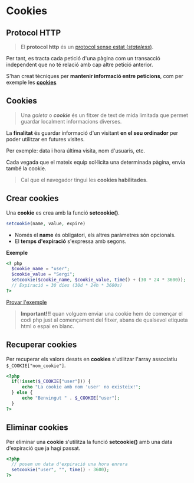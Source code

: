 <!-- notoc -->

# Cookies

## Protocol HTTP

> El  **protocol http** és un [protocol sense estat (*stateless*)](https://es.wikipedia.org/wiki/Protocolo_sin_estado).

Per tant, es tracta cada petició d'una pàgina com un transacció independent que no té relació amb cap altre petició anterior.

S'han creat tècniques per **mantenir informació entre peticions**, com per exemple les [**cookies**](http://php.net/manual/es/features.cookies.php)

## Cookies

> Una *galeta* o ***cookie*** és un fitxer de text de mida limitada que permet guardar localment informacions diverses.

La **finalitat** és guardar informació d'un visitant **en el seu ordinador** per poder utilitzar en futures visites.
 
Per exemple: data i hora última visita, nom d'usuaris, etc.

Cada vegada que el mateix equip sol·licita una determinada pàgina, envia també la cookie.

> Cal que el navegador tingui les **cookies habilitades**.

## Crear cookies

Una **cookie** es crea amb la funció **setcookie()**.

```php
setcookie(name, value, expire)
```
* Només el **name** és obligatori, els altres paràmetres són opcionals.
* El **temps d'expiració** s'expressa amb segons.

**Exemple**

```php
<? php
  $cookie_name = "user";
  $cookie_value = "Sergi";
  setcookie($cookie_name, $cookie_value, time() + (30 * 24 * 3600)); 
  // Expiració = 30 dies (30d * 24h * 3600s)
?>
```

[Provar l'exemple](https://www.w3schools.com/php/showphp.asp?filename=demo_cookie1)


> **Important!!!** quan volguem enviar una cookie hem de començar el codi php just al començament del fitxer, abans de qualsevol etiqueta html o espai en blanc.

## Recuperar cookies

Per recuperar els valors desats en **cookies** s'utilitzar l'array associatiu `$_COOKIE["nom_cookie"]`.

```php
<?php
  if(!isset($_COOKIE["user"])) {
      echo "La cookie amb nom 'user' no existeix!";
  } else {
      echo "Benvingut " . $_COOKIE["user"];
  }
?>
```

## Eliminar cookies

Per eliminar una **cookie** s'utilitza la funció **setcookie()** amb una data d'expiració que ja hagi passat.

```php
<?php
  // posem un data d'expiració una hora enrera
  setcookie("user", "", time() - 3600);
?>
```

